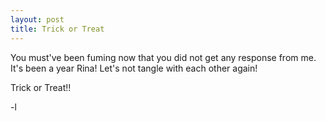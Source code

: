 ```yaml
---
layout: post
title: Trick or Treat
---
```


You must've been fuming now that you did not get any response from me. 
It's been a year Rina! Let's not tangle with each other again! 

Trick or Treat!! 

-l
